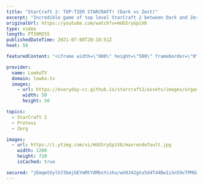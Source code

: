 ```yaml
---
title: "StarCraft 2: TOP-TIER STARCRAFT! (Dark vs Zest)"
excerpt: "Incredible game of top level StarCraft 2 between Dark and Zest. While Dark is the one who plays hyper aggressively with a 12 Pool early on, it is Zest who gets to control the pace of the early and mid-game. This game features some of the best StarCraft 2 I've personally ever seen.  Support my work on"
originalUrl: https://youtube.com/watch?v=mUG5ryGpiV8
type: video
length: PT39M25S
publishedDateTime: 2021-07-08T20:18:51Z
heat: 50

featuredContent: "<iframe width=\"800\" height=\"500\" frameborder=\"0\" src=\"https://www.youtube.com/embed/mUG5ryGpiV8\" allow=\"accelerometer; autoplay; encrypted-media; gyroscope; picture-in-picture\" allowfullscreen></iframe>"

provider:
  name: LowkoTV
  domain: lowko.tv
  images:
    - url: https://everyday-cc.github.io/starcraft2/assets/images/organizations/lowko.tv-50x50.jpg
      width: 50
      height: 50

topics:
  - StarCraft 2
  - Protoss
  - Zerg

images:
  - url: https://i.ytimg.com/vi/mUG5ryGpiV8/maxresdefault.jpg
    width: 1280
    height: 720
    isCached: true

secured: "jEmqmtUylh73bmjGEYmMtYdMbsYczhu/wU9J42gtu5d4Td4Bw1iSn59vTPMGWqjeoPL0fsHzjW15RCakIorVf+U94NswSkWwOgVXYxQXcyLM6XoH+BmjaEyegie2PR2gitzFWUUehnO/eclu0jt0H26oGWoKRLaq335h26EUDcSS4aEjULFhPuzIznJ7xKWjsZJwusPiMYV8QjszPrp/mV3AQaEZIn0a49/9a0bo3J0GidsoVukcBsmpceirNohwjOu/gXUrvCQKwwUZxlDdE+O64L6QrI+aWqRlIJvLP88niwqJ6jDS5eXpiZMc5FbO6bL+JUWyHoGCu0pZrU6cgAwetgfzW7xlLzCXe7pijAe+ehjSki8PhmOr27hCZoQg30zhZqDVDfh9vyRROxjcw6tOHkOLNnlj0l5wvunwL4xdvju082mHr5PEKr2BjqA7;gle8G1dY1DmPF5T/K1DPGQ=="
---
```


